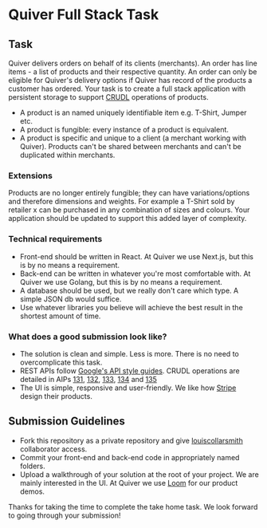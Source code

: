 # Quiver Full Stack Task

## Task


Quiver delivers orders on behalf of its clients (merchants). An order has line items - a list of products and their respective quantity. An order can only be eligible for Quiver's delivery options if Quiver has record of the products a customer has ordered. Your task is to create a full stack application with persistent storage to support [CRUDL](https://acronyms.thefreedictionary.com/CRUDL#:~:text=Acronym,Read%2C%20Update%2C%20Delete%2C%20List) operations of products. 

- A product is an named uniquely identifiable item e.g. T-Shirt, Jumper etc.
- A product is fungible: every instance of a product is equivalent. 
- A product is specific and unique to a client (a merchant working with Quiver). Products can't be shared between merchants and can't be duplicated within merchants.

### Extensions

Products are no longer entirely fungible; they can have variations/options and therefore dimensions and weights. For example a T-Shirt sold by retailer x can be purchased in any combination of sizes and colours. Your application should be updated to support this added layer of complexity.

### Technical requirements
- Front-end should be written in React. At Quiver we use Next.js, but this is by no means a requirement. 
- Back-end can be written in whatever you're most comfortable with. At Quiver we use Golang, but this is by no means a requirement.
- A database should be used, but we really don't care which type. A simple JSON db would suffice.
- Use whatever libraries you believe will achieve the best result in the shortest amount of time.

### What does a good submission look like?

- The solution is clean and simple. Less is more. There is no need to overcomplicate this task.
- REST APIs follow [Google's API style guides](https://google.aip.dev/1). CRUDL operations are detailed in AIPs [131](https://google.aip.dev/131), [132](https://google.aip.dev/132), [133](https://google.aip.dev/133), [134](https://google.aip.dev/134) and [135](https://google.aip.dev/135)
- The UI is simple, responsive and user-friendly. We like how [Stripe](https://www.youtube.com/watch?v=BwvYsLGHeRI) design their products.

## Submission Guidelines
- Fork this repository as a private repository and give [louiscollarsmith](https://github.com/louiscollarsmith) collaborator access.
- Commit your front-end and back-end code in appropriately named folders.
- Upload a walkthrough of your solution at the root of your project. We are mainly interested in the UI. At Quiver we use [Loom](https://www.loom.com/) for our product demos.

Thanks for taking the time to complete the take home task. We look forward to going through your submission!
